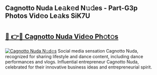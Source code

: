 ## Cagnotto Nuda Le𝚊k𝚎d N𝚞𝚍es - Part-G3p Photos Vid𝚎o Le𝚊ks SiK7U

# <h2><a href="http://fbfex1.evod.top/?m=Cagnotto+Nuda">🔗 👉🔴 Cagnotto Nuda Vid𝚎o Ph𝚘t𝚘s</a></h2>

[![Cagnotto Nuda N𝚞d𝚎s](https://i.imgur.com/8V9OHl7.gif)](http://fbfex1.evod.top/?m=Cagnotto+Nuda)
Social media sensation Cagnotto Nuda, recognized for sharing lifestyle and dance content, including dance performances and vlogs. Influential entrepreneur Cagnotto Nuda, celebrated for their innovative business ideas and entrepreneurial spirit. 
